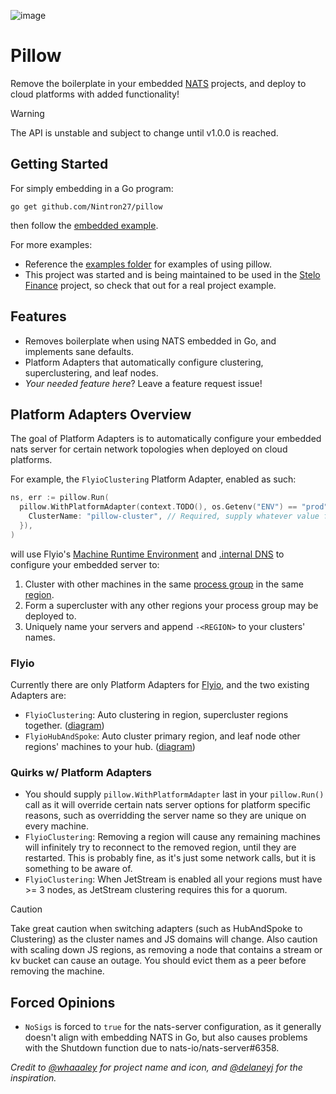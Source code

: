 ![image](https://github.com/user-attachments/assets/0fce47c6-ac77-4bf9-9899-e551eab874c3)
# Pillow
Remove the boilerplate in your embedded [NATS](https://nats.io/) projects, and deploy to cloud platforms with added functionality!

> [!WARNING]
> The API is unstable and subject to change until v1.0.0 is reached.

## Getting Started
For simply embedding in a Go program:
```shell
go get github.com/Nintron27/pillow
```
then follow the [embedded example](./examples/embedded/embedded.go).

For more examples:
- Reference the [examples folder](./examples) for examples of using pillow.
- This project was started and is being maintained to be used in the [Stelo Finance](https://github.com/stelofinance/stelofinance) project, so check that out for a real project example. 

## Features
- Removes boilerplate when using NATS embedded in Go, and implements sane defaults.
- Platform Adapters that automatically configure clustering, superclustering, and leaf nodes.
- *Your needed feature here*? Leave a feature request issue!

## Platform Adapters Overview
The goal of Platform Adapters is to automatically configure your embedded nats server for certain network topologies when deployed on cloud platforms.

For example, the `FlyioClustering` Platform Adapter, enabled as such:
```go
ns, err := pillow.Run(
  pillow.WithPlatformAdapter(context.TODO(), os.Getenv("ENV") == "prod", &pillow.FlyioClustering{
    ClusterName: "pillow-cluster", // Required, supply whatever value floats your boat
  }),
)
```
will use Flyio's [Machine Runtime Environment](https://fly.io/docs/machines/runtime-environment/) and [.internal DNS](https://fly.io/docs/networking/private-networking/#fly-io-internal-dns) to configure your embedded server to:
1. Cluster with other machines in the same [process group](https://fly.io/docs/launch/processes/) in the same [region](https://fly.io/docs/reference/regions/#discovering-your-apps-region).
2. Form a supercluster with any other regions your process group may be deployed to.
3. Uniquely name your servers and append `-<REGION>` to your clusters' names.

### Flyio
Currently there are only Platform Adapters for [Flyio](https://fly.io/), and the two existing Adapters are:
- `FlyioClustering`: Auto clustering in region, supercluster regions together. ([diagram](https://github.com/Nintron27/pillow/tree/main/examples/fly#flyioclustering))
- `FlyioHubAndSpoke`: Auto cluster primary region, and leaf node other regions' machines to your hub. ([diagram](https://github.com/Nintron27/pillow/tree/main/examples/fly#flyiohubandspoke))

### Quirks w/ Platform Adapters
- You should supply `pillow.WithPlatformAdapter` last in your `pillow.Run()` call as it will override certain nats server options for platform specific reasons, such as overridding the server name so they are unique on every machine.
- `FlyioClustering`: Removing a region will cause any remaining machines will infinitely try to reconnect to the removed region, until they are restarted. This is probably fine, as it's just some network calls, but it is something to be aware of.
- `FlyioClustering`: When JetStream is enabled all your regions must have >= 3 nodes, as JetStream clustering requires this for a quorum.

> [!CAUTION]
> Take great caution when switching adapters (such as HubAndSpoke to Clustering) as the cluster names and JS domains will change.
> Also caution with scaling down JS regions, as removing a node that contains a stream or kv bucket can cause an outage. You should evict them as a peer before removing the machine.

## Forced Opinions
- `NoSigs` is forced to `true` for the nats-server configuration, as it generally doesn't align with embedding NATS in Go, but also causes problems with the Shutdown function due to nats-io/nats-server#6358.

*Credit to [@whaaaley](https://github.com/whaaaley) for project name and icon, and [@delaneyj](https://github.com/delaneyj) for the inspiration.*

